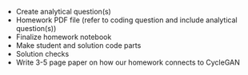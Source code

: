 - Create analytical question(s)
- Homework PDF file (refer to coding question and include analytical question(s))
- Finalize homework notebook
- Make student and solution code parts
- Solution checks
- Write 3-5 page paper on how our homework connects to CycleGAN


